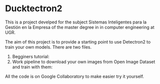 # Ducktectron2
 
This is a project develped for the subject Sistemas Inteligentes para la Gestión en la Empresa of the master degree in in computer engineering at UGR. 

The aim of this project is to provide a starting point to use Detectron2 to train your own models. There are two files.
1. Begginers tutorial: 
2. Work pipeline to download your own images from Open Image Dataset and train with them: 

All the code is on Google Collaboratory to make easier try it yourself.
